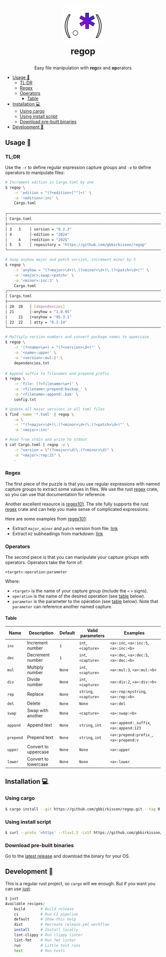 <h1>
  <p align="center">
    <a href="https://github.com/gbbirkisson/regop">
      <img src="logo.png" alt="Logo" height="128">
    </a>
    <br>regop
  </p>
</h1>

<p align="center">
  Easy file manipulation with <b>reg</b>ex and <b>op</b>erators
</p>

<!-- vim-markdown-toc GFM -->

* [Usage 📖](#usage-)
  * [TL;DR](#tldr)
  * [Regex](#regex)
  * [Operators](#operators)
    * [Table](#table)
* [Installation 💻](#installation-)
  * [Using cargo](#using-cargo)
  * [Using install script](#using-install-script)
  * [Download pre-built binaries](#download-pre-built-binaries)
* [Development 🚧](#development-)

<!-- vim-markdown-toc -->

## Usage 📖

### TL;DR

Use the `-r` to define regular expression capture groups and `-o` to define operators to
manipulate files:

```bash
# Increment edition in Cargo.toml by one
$ regop \
    -r 'edition = "(?<edition>[^"]+)' \
    -o '<edition>:inc' \
    Cargo.toml

┌───────────────────────────────────────────────────────────────────────────────
│ Cargo.toml
├───────────────────────────────────────────────────────────────────────────────
│ 3   3    │ version = "0.2.3"
│ 4        │-edition = "2024"
│     4    │+edition = "2025"
│ 5   5    │ repository = "https://github.com/gbbirkisson/regop"
└───────────────────────────────────────────────────────────────────────────────
```

```bash
# Swap anyhow major and patch version, increment minor by 3
$ regop \
    -r 'anyhow = "(?<major>\d+)\.(?<minor>\d+)\.(?<patch>\d+)"' \
    -o '<major>:swap:<patch>' \
    -o '<minor>:inc:3' \
    Cargo.toml
┌───────────────────────────────────────────────────────────────────────────────
│ Cargo.toml
├───────────────────────────────────────────────────────────────────────────────
│ 20  20   │ [dependencies]
│ 21       │-anyhow = "1.0.95"
│     21   │+anyhow = "95.3.1"
│ 22  22   │ atty = "0.2.14"
└───────────────────────────────────────────────────────────────────────────────
```

```bash
# Multiply version numbers and convert package names to uppercase
$ regop \
    -r '(?<name>\w+) = "(?<version>\d+)"' \
    -o '<name>:upper' \
    -o '<version>:mul:2' \
    dependencies.txt

# Append suffix to filenames and prepend prefix
$ regop \
    -r 'file: (?<filename>\w+)' \
    -o '<filename>:prepend:backup_' \
    -o '<filename>:append:.bak' \
    config.txt
```

```bash
# Update all major versions in all toml files
$ find -name '*.toml' | regop \
    -w \
    -r '"(?<major>\d+)\.(?<minor>\d+)\.(?<patch>\d+)"' \
    -o '<major>:inc'
```

```bash
# Read from stdin and write to stdout
$ cat Cargo.toml | regop -w \
    -r "version = \"(?<major>\d)\.(?<minor>\d)" \
    -o "<major>:rep:21" \
    -
```

### Regex

The first piece of the puzzle is that you use regular expressions with named capture groups to
extract some values in files. We use the rust
[regex](https://docs.rs/regex/latest/regex/#example-named-capture-groups) crate, so you can use
that documentation for reference.

Another excellent resource is [regex101](https://regex101.com/). The site fully supports the
rust [regex](https://docs.rs/regex/latest/regex/#example-named-capture-groups) crate and can
help you make sense of complicated expressions:

Here are some examples from [regex101](https://regex101.com/):
- Extract `major`, `minor` and `patch` version from file: [link](https://regex101.com/r/wR5BJ5/1)
- Extract `H2` subheadings from markdown: [link](https://regex101.com/r/ixUPEW/1)

### Operators

The second piece is that you can manipulate your capture groups with operators. Operators
take the form of:

```
<target>:operation:parameter
```

Where:

- `<target>` is the name of your capture group (include the `<` `>` signs).
- `operation` is the name of the desired operation (see [table](#table) below).
- `parameter` is the parameter to the operation (see [table](#table) below). Note that
`parameter` can reference another named capture.

#### Table

| Name      | Description           | Default | Valid parameters      | Examples                                        |
| --------- | --------------------- | ------- | --------------------- | ----------------------------------------------- |
| `inc`     | Increment number      | `1`     | `int`, `<capture>`    | `<a>:inc`, `<a>:inc:5`, `<a>:inc:<b>`           |
| `dec`     | Decrement number      | `1`     | `int`, `<capture>`    | `<a>:dec`, `<a>:dec:5`, `<a>:dec:<b>`           |
| `mul`     | Multiply number       | `None`  | `int`, `<capture>`    | `<a>:mul:3`, `<a>:mul:<b>`                      |
| `div`     | Divide number         | `None`  | `int`, `<capture>`    | `<a>:div:2`, `<a>:div:<b>`                      |
| `rep`     | Replace               | `None`  | `string`, `<capture>` | `<a>:rep:mystring`, `<a>:rep:<b>`               |
| `del`     | Delete                | `None`  | `None`                | `<a>:del`                                       |
| `swap`    | Swap with another     | `None`  | `<capture>`           | `<a>:swap:<b>`                                  |
| `append`  | Append text           | `None`  | `string`, `int`       | `<a>:append:_suffix`, `<a>:append:123`          |
| `prepend` | Prepend text          | `None`  | `string`, `int`       | `<a>:prepend:prefix_`, `<a>:prepend:v`          |
| `upper`   | Convert to uppercase  | `None`  | `None`                | `<a>:upper`                                     |
| `lower`   | Convert to lowercase  | `None`  | `None`                | `<a>:lower`                                     |

## Installation 💻

### Using cargo

<!--x-release-please-start-version-->
```bash
$ cargo install --git https://github.com/gbbirkisson/regop.git --tag 0.4.2
```
<!--x-release-please-end-->

### Using install script

<!--x-release-please-start-version-->
```bash
$ curl --proto '=https' --tlsv1.2 -LsSf https://github.com/gbbirkisson/regop/releases/download/0.4.2/regop-installer.sh | sh
```
<!--x-release-please-end-->

### Download pre-built binaries

Go to the [latest release](https://github.com/gbbirkisson/regop/releases/latest) and download
the binary for your OS.

## Development 🚧

This is a regular rust project, so `cargo` will we enough. But if you want you can use
[just](https://github.com/casey/just):

```bash
$ just
Available recipes:
    build       # Build release
    ci          # Run CI pipeline
    default     # Show this help
    dist        # Recreate release.yml workflow
    install     # Install locally
    lint-clippy # Run clippy linter
    lint-fmt    # Run fmt linter
    run         # Little test runs
    test        # Run tests
```
